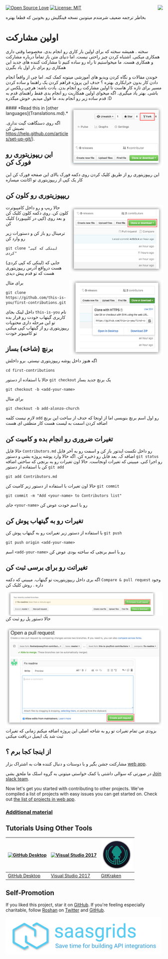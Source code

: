 [![Open Source Love](https://badges.frapsoft.com/os/v1/open-source.svg?v=103)](https://github.com/ellerbrock/open-source-badges/)
[<img align="right" src="https://firstcontributions.herokuapp.com/badge.svg">](https://firstcontributions.herokuapp.com)
[![License: MIT](https://img.shields.io/badge/License-MIT-green.svg)](https://opensource.org/licenses/MIT)

بخاطر ترجمه ضعیف شرمندم میتونین نسخه فینگلیش رو بخونین که قطعا بهتره
# اولین مشارکت

 سخته . همیشه سخته که برای اولین بار کاری رو انجام بدی. مخصوصا وقتی داری همکاری میکنی. اشتباه کردن چیز راحتی نیست. اما دنیای متن باز تماماً درباره مشارکت و همکاری هست. ما میخواستیم تا راه رو ساده کنیم تا مشارکت کننده های جدید این همکاری رو برای بار اول یاد بگیرن

خوندن مقالات و نگاه کردن ویدیو های آموزشی میتونه کمک کنه. اما چی از واقعاً انجام دادن کار بدون خرابکاری بهتره ؟ حدف این پروژه فراهم کردن یک راهنما و ساده کردن مسیر برای تازه کار هاست تا اولین مشارکت رو انجام بدن. یادت باشه: هرچی ریلکس تر باشی. بهتر یاد میگیری. اگه میخوای اولین همکاریت رو انجام بدی فقط راهنمای قدم به قدم ساده زیر رو انجام بده. ما قول میدیم. خوش میگذره :D

<img align="right" width="300" src="assets/fork.png" alt="fork this repository" />
#### *Read this in [other languages](Translations.md).*

اگه روی دستگاهت گیت نداری. نصبش کن 
 https://help.github.com/articles/set-up-git/).

## این ریپوزیتوری رو فورک کن

این ریپوزیتوری رو از طریق کلیک کردن روی دکمه فورک بالای این صفحه فورک کن
این کار یک کپی از ریپوزیتوری تو اکانتت میسازه

## ریپپوزیتوری رو کلون کن

<img align="right" width="300" src="assets/clone.png" alt="clone this repository" />

حالا ریپ و رو داخل کامپیوترت کلون کن. روی دکمه کلون کلیک کن و بعد روی (کپی در کلیپبورد) کلیک کن

ترمینال رو باز کن و دستورات زیر رو وارد کن

```
git clone "لینکی که کپی کردی"
```
جایی که (لینکی که کپی کردی) هست درواقع آدرس ریپوزیتوری هست که تو قدم پیش دیدی

<img align="right" width="300" src="assets/copy-to-clipboard.png" alt="copy URL to clipboard" />

برای مثال   
```
git clone https://github.com/this-is-you/first-contributions.git
```
داخل لینک بجای
`this-is-you`
نام کاربری گیتهاب خودت رو قرار بده
تو این مرحله داری محتویات ریپوزیتوری رو از گیتهاب کپی میکنی تو کامپیوتر خودت

## برنچ (شاخه) بساز

اگه هنوز داخل پوشه ریپوزیتوری نیستی. برو داخلش

```
cd first-contributions
```
حالا با استفاده از دستور
`git checkout`
یک برنچ جدید بساز
```
git checkout -b <add-your-name>
```

برای مثال
```
git checkout -b add-alonzo-church
```
لازم نیست کلمه
`add`
رو اول اسم برنچ بنویسی اما از اونجا که حدف از ساخت این برنچ اضافه کردن اسمت به لیست هست کار منطقی ای هست

## تغیرات ضروری رو انجام بده و کامیت کن

حالا فایل
`Contributors.md` 
رو داخل تکست ایدتور باز کن و اسمت رو به آخر فایل اضافه ک. بعد فابل رو ذخیره کن. اگه حالا وارد پوشه پروژه بشی و دستور
`git status`
رو اجرا کنی. میبینی که تغیرات اونجاست. حالا اون تغیرات رو به برنچی که ساختی اضافه کن با استفاده از دستور
`git add`
```
git add Contributors.md
```
حالا اون تغیرات با استفاده از دستور زیر کامیت کن
`git commit`
```
git commit -m "Add <your-name> to Contributors list"
```
جای
`<your-name>`
رو با اسم خودت عوض کن

## تغیرات رو به گیتهاب پوش کن

با استفاده از دستور زیر تغیراتت رو به گیتهاب پوش کن
`git push`
```
git push origin <add-your-name>
```
اسم
`<add-your-name>`
رو با اسم برنچی که ساخته بودی عوض کن

## تغیراتت رو برای برسی ثبت کن

اگه بری داخل ریپوزیتوریت تو گیتهاب. میبینی که دکمه
`Compare & pull request`
وجود داره . روش کلیک کن

<img style="float: right;" src="assets/compare-and-pull.png" alt="create a pull request" />

حالا دستور پل رو ثبت کن

<img style="float: right;" src="assets/submit-pull.png" alt="submit pull request" />

بزودی من تمام تغیرات تو رو به شاخه اصلی این پروژه اضافه میکنم
زمانی که تغیرات ثبت شد یک ایمیل دریافت میکنی


## از اینجا کجا برم ؟

مشارکتت جشن بگیر و با دوستات و دنبال کننده هات به اشتراک بزار
[web app](https://roshanjossey.github.io/first-contributions/#social-share).

در صورتی که سوالی داشتی یا کمک خواستی میتونی به گروه اسلک ما ملحق بشی
[Join slack team](https://firstcontributions.herokuapp.com).

Now let's get you started with contributing to other projects. We've compiled a list of projects with easy issues you can get started on. Check out [the list of projects in web app](https://roshanjossey.github.io/first-contributions/#project-list).

### [Additional material](additional-material/additional-material.md)


## Tutorials Using Other Tools

|<a href="github-desktop-tutorial.md"><img alt="GitHub Desktop" src="https://desktop.github.com/images/desktop-icon.svg" width="100"></a>|<a href="github-windows-vs2017-tutorial.md"><img alt="Visual Studio 2017" src="https://www.microsoft.com/net/images/vslogo.png" width="100"></a>|<a href="gitkraken-tutorial.md"><img alt="GitKraken" src="/assets/gk-icon.png" width="100"></a>|
|---|---|---|
|[GitHub Desktop](github-desktop-tutorial.md)|[Visual Studio 2017](github-windows-vs2017-tutorial.md)|[GitKraken](gitkraken-tutorial.md)|

## Self-Promotion

If you liked this project, star it on [GitHub](https://github.com/Roshanjossey/first-contributions).
If you're feeling especially charitable, follow [Roshan](https://roshanjossey.github.io/) on
[Twitter](https://twitter.com/sudo__bangbang) and
[GitHub](https://github.com/roshanjossey).

<a href="http://saasgrids.com"> <img alt="http://saasgrids.com" src="assets/saasgrids-banner.png" width="500"></a>
